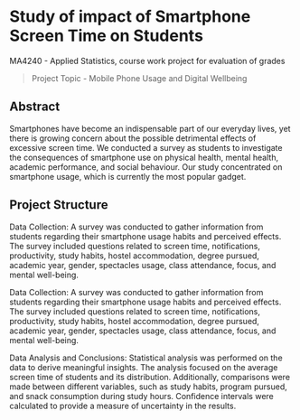 # Study of impact of Smartphone Screen Time on Students
MA4240 - Applied Statistics, course work project for evaluation of grades
> Project Topic - Mobile Phone Usage and Digital Wellbeing

Abstract
---
Smartphones have become an indispensable part of our everyday lives, yet there is
growing concern about the possible detrimental effects of excessive screen time. We conducted a survey as students to investigate the consequences of smartphone use on physical health, mental health, academic performance, and social behaviour. Our study concentrated on smartphone usage, which is currently the most popular gadget.

Project Structure
---
Data Collection: A survey was conducted to gather information from students regarding their smartphone usage habits and perceived effects. The survey included questions related to screen time, notifications, productivity, study habits, hostel accommodation, degree pursued, academic year, gender, spectacles usage, class attendance, focus, and mental well-being.

Data Collection: A survey was conducted to gather information from students regarding their smartphone usage habits and perceived effects. The survey included questions related to screen time, notifications, productivity, study habits, hostel accommodation, degree pursued, academic year, gender, spectacles usage, class attendance, focus, and mental well-being.

Data Analysis and Conclusions: 
Statistical analysis was performed on the data to derive meaningful insights. The analysis focused on the average screen time of students and its distribution. Additionally, comparisons were made between different variables, such as study habits, program pursued, and snack consumption during study hours. Confidence intervals were calculated to provide a measure of uncertainty in the results.
